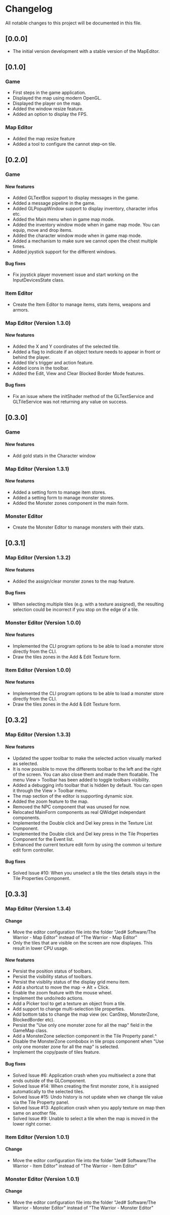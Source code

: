 # Changelog
All notable changes to this project will be documented in this file.

## [0.0.0]
- The initial version development with a stable version of the MapEditor.

## [0.1.0]

### Game
- First steps in the game application.
- Displayed the map using modern OpenGL.
- Displayed the player on the map.
- Added the window resize feature.
- Added an option to display the FPS.

### Map Editor
- Added the map resize feature
- Added a tool to configure the cannot step-on tile.

## [0.2.0]

### Game

#### New features
- Added GLTextBox support to display messages in the game.
- Added a message pipeline in the game.
- Added GLPopupWindow support to display inventory, character infos etc.
- Added the Main menu when in game map mode.
- Added the inventory window mode when in game map mode. You can equip, move and drop items.
- Added the character window mode when in game map mode.
- Added a mechanism to make sure we cannot open the chest multiple times.
- Added joystick support for the different windows.

#### Bug fixes
- Fix joystick player movement issue and start working on the InputDevicesState class.

### Item Editor
- Create the Item Editor to manage items, stats items, weapons and armors.

### Map Editor (Version 1.3.0)

#### New features
- Added the X and Y coordinates of the selected tile.
- Added a flag to indicate if an object texture needs to appear in front or behind the player.
- Added tile's trigger and action feature.
- Added icons in the toolbar.
- Added the Edit, View and Clear Blocked Border Mode features.

#### Bug fixes
- Fix an issue where the initShader method of the GLTextService and GLTileService was not returning any value on success.

## [0.3.0]

### Game

#### New features
- Add gold stats in the Character window

### Map Editor (Version 1.3.1)

#### New features
- Added a setting form to manage item stores.
- Added a setting form to manage monster stores.
- Added the Monster zones component in the main form.

### Monster Editor
- Create the Monster Editor to manage monsters with their stats.

## [0.3.1]

### Map Editor (Version 1.3.2)

#### New features
- Added the assign/clear monster zones to the map feature.

#### Bug fixes
- When selecting multiple tiles (e.g. with a texture assigned), the resulting selection could be incorrect if you stop on the edge of a tile.

### Monster Editor (Version 1.0.0)

#### New features
- Implemented the CLI program options to be able to load a monster store directly from the CLI.
- Draw the tiles zones in the Add & Edit Texture form.

### Item Editor (Version 1.0.0)

#### New features
- Implemented the CLI program options to be able to load a monster store directly from the CLI.
- Draw the tiles zones in the Add & Edit Texture form.

## [0.3.2]

### Map Editor (Version 1.3.3)

#### New features
- Updated the upper toolbar to make the selected action visually marked as selected.
- It is now possible to move the differents toolbar to the left and the right of the screen.
You can also close them and made them floatable. The menu View > Toolbar has been added
to toggle toolbars visibility.
- Added a debugging info toolbar that is hidden by default. You can open it through the
View > Toolbar menu.
- The map section of the editor is supporting dynamic size.
- Added the zoom feature to the map.
- Removed the NPC component that was unused for now.
- Relocated MainForm components as real QWidget independant components.
- Implemented the Double click and Del key press in the Texture List Component.
- Implemented the Double click and Del key press in the Tile Properties Component for the Event list.
- Enhanced the current texture edit form by using the common ui texture edit form controller.

#### Bug fixes
- Solved Issue #10: When you unselect a tile the tiles details stays in the Tile Properties Component.

## [0.3.3]

### Map Editor (Version 1.3.4)

#### Change
- Move the editor configuration file into the folder "Jed# Software/The Warrior - Map Editor"
instead of "The Warrior - Map Editor"
- Only the tiles that are visible on the screen are now displayes. This result
in lower CPU usage.

#### New features
- Persist the position status of toolbars.
- Persist the visibility status of toolbars.
- Persist the visiblity status of the display grid menu item.
- Add a shortcut to move the map -> Alt + Click.
- Enable the zoom feature with the mouse wheel.
- Implement the undo/redo actions.
- Add a Picker tool to get a texture an object from a tile.
- Add support to change multi-selection tile properties.
- Add bottom tabs to change the map view (ex: CanStep, MonsterZone, BlockedBorder etc).
- Persist the "Use only one monster zone for all the map" field in the GameMap class.
- Add a MonsterZone selection component in the Tile Property panel.^
- Disable the MonsterZone combobox in tile props component when "Use only one monster zone for all the map" is selected.
- Implement the copy/paste of tiles feature.

#### Bug fixes
- Solved Issue #6: Application crash when you multiselect a zone that ends outside of the GLComponent.
- Solved Issue #14: When creating the first monster zone, it is assigned automatically to the selected tiles.
- Solved Issue #15: Undo history is not update when we change tile value via the Tile Property panel.
- Solved Issue #13: Application crash when you apply texture on map then same on another file.
- Solved Issue #9: Unable to select a tile when the map is moved in the lower right corner.


### Item Editor (Version 1.0.1)

#### Change
- Move the editor configuration file into the folder "Jed# Software/The Warrior - Item Editor"
instead of "The Warrior - Item Editor"

### Monster Editor (Version 1.0.1)

#### Change
- Move the editor configuration file into the folder "Jed# Software/The Warrior - Monster Editor"
instead of "The Warrior - Monster Editor"
